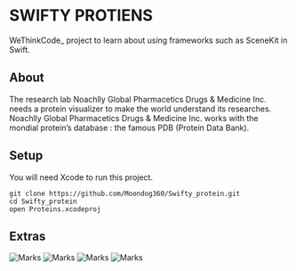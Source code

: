 # SWIFTY PROTIENS

WeThinkCode\_ project to learn about using frameworks such as SceneKit in Swift.

## About 

The research lab Noachlly Global Pharmacetics Drugs & Medicine Inc. needs a protein
visualizer to make the world understand its researches. Noachlly Global Pharmacetics Drugs
& Medicine Inc. works with the mondial protein’s database : the famous PDB (Protein Data
Bank).

## Setup

You will need Xcode to run this project.
```
git clone https://github.com/Moondog360/Swifty_protein.git
cd Swifty_protein
open Proteins.xcodeproj
```

## Extras

![Marks](https://img.shields.io/badge/marks-114%25-brightgreen.svg)
![Marks](https://img.shields.io/badge/progress-completed-green.svg)
![Marks](https://img.shields.io/badge/language-swift-blue.svg)
![Marks](https://img.shields.io/badge/xcode-9.4.1-orange.svg)
